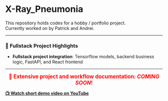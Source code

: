 # X-Ray_Pneumonia

This repository holds codes for a hobby / portfolio project.  
Currently worked on by Patrick and Andrei.

---

### 🧠 Fullstack Project Highlights

- **Fullstack project integration**: Tensorflow models, backend business logic, FastAPI, and React frontend

--- 

<p align="center">
  <strong><span style="color:red; font-size:1.2em;">🚀 Extensive project and workflow documentation: <em>COMING SOON</em>!</span></strong>
  
  <strong><a href="https://youtu.be/aaeOJk1loig">📺 Watch short demo video on YouTube</a></strong>
</p>
